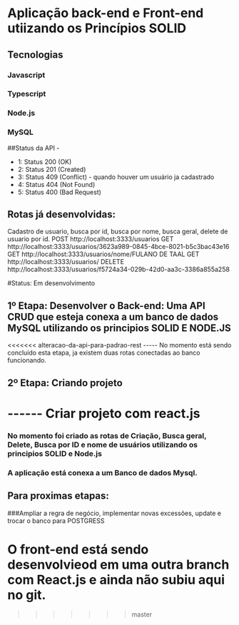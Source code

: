 # Aplicação back-end e Front-end utiizando os Princípios SOLID

## Tecnologias
### Javascript
### Typescript
### Node.js
### MySQL

##Status da API -
* 1: Status 200 (OK)
* 2: Status 201 (Created)
* 3: Status 409 (Conflict) - quando houver um usuário ja cadastrado
* 4: Status 404 (Not Found) 
* 5: Status 400 (Bad Request)

## Rotas já desenvolvidas:
Cadastro de usuario, busca por id, busca por nome, busca geral, delete de usuario por id.
POST http://localhost:3333/usuarios
GET http://localhost:3333/usuarios/3623a989-0845-4bce-8021-b5c3bac43e16
GET http://localhost:3333/usuarios/nome/FULANO DE TAAL
GET http://localhost:3333/usuarios/
DELETE http://localhost:3333/usuarios/f5724a34-029b-42d0-aa3c-3386a855a258

#Status: Em desenvolvimento
## 1º Etapa: Desenvolver o Back-end: Uma API CRUD que esteja conexa a um banco de dados MySQL utilizando os principios SOLID E NODE.JS
<<<<<<< alteracao-da-api-para-padrao-rest
----- No momento está sendo concluído esta etapa, ja existem duas rotas conectadas ao banco funcionando.


## 2º Etapa: Criando projeto
------ Criar projeto com react.js
=======
###  No momento foi criado as rotas de Criação, Busca geral, Delete, Busca por ID e nome de usuários utilizando os principios SOLID e Node.js
### A aplicação está conexa a um Banco de dados Mysql.

## Para proximas etapas:
###Ampliar a regra de negócio, implementar novas excessões, update e trocar o banco para POSTGRESS

# O front-end está sendo desenvolvieod em uma outra branch com React.js e ainda não subiu aqui no git.
>>>>>>> master


